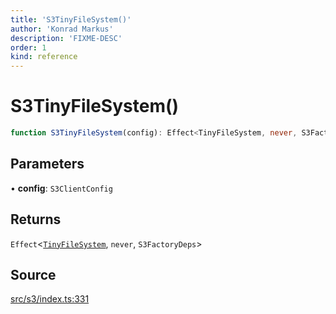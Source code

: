 ```yaml
---
title: 'S3TinyFileSystem()'
author: 'Konrad Markus'
description: 'FIXME-DESC'
order: 1
kind: reference
---
```


# S3TinyFileSystem()

```ts
function S3TinyFileSystem(config): Effect<TinyFileSystem, never, S3FactoryDeps>;
```

## Parameters

• **config**: `S3ClientConfig`

## Returns

`Effect`\<[`TinyFileSystem`](/projects/konkerdev-tiny-filesystem-fp/reference/type-aliases/tinyfilesystem), `never`, `S3FactoryDeps`\>

## Source

[src/s3/index.ts:331](https://github.com/konkerdotdev/tiny-filesystem-fp/blob/900743fd8cf49d9e7c3831c08b0b3c0dd3e06fb2/src/s3/index.ts#L331)
